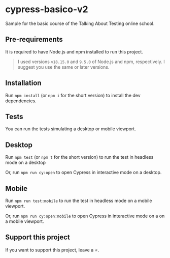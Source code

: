 # cypress-basico-v2

Sample for the basic course of the Talking About Testing online school.

## Pre-requirements

It is required to have Node.js and npm installed to run this project.

> I used versions `v18.15.0` and `9.5.0` of Node.js and npm, respectively. I suggest you use the same or later versions.

## Installation

Run `npm install` (or `npm i` for the short version) to install the dev dependencies.

## Tests

You can run the tests simulating a desktop or mobile viewport.

## Desktop

Run `npm test` (or `npm t` for the short version) to run the test in headless mode on a desktop

Or, run `npm run cy:open` to open Cypress in interactive mode on a desktop.

## Mobile
Run `npm run test:mobile` to run the test in headless mode on a mobile viewport.

Or, run `npm run cy:open:mobile` to open Cypress in interactive mode on a on a mobile viewport.

## Support this project

If you want to support this project, leave a ⭐.
